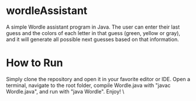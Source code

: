 # wordleAssistant
 A simple Wordle assistant program in Java. The user can enter their last guess and the colors of each letter in that guess (green, yellow or gray), and it will generate all possible next guesses based on that information.

# How to Run
Simply clone the repository and open it in your favorite editor or IDE. Open a terminal, navigate to the root folder, compile Wordle.java with "javac Wordle.java", and run with "java Wordle". Enjoy!
\